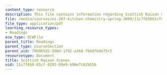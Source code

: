 ```yaml
---
content_type: resource
description: This file contains information regarding Scottish Raison Scones.
file: /media/courses/es-287-kitchen-chemistry-spring-2009/11c7f65001cf029389e9b96e7c62b55b_MITES_287S09_read06.pdf
file_type: application/pdf
learning_resource_types:
- Readings
ocw_type: OCWFile
parent_title: Readings
parent_type: CourseSection
parent_uid: 79b065d3-500d-1f02-a368-fb60f6de75c5
resourcetype: Document
title: Scottish Raison Scones
uid: 11c7f650-01cf-0293-89e9-b96e7c62b55b
---
```

